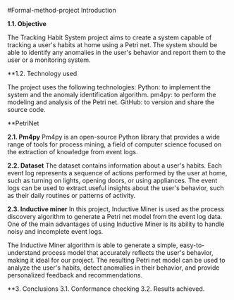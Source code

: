 #Formal-method-project
Introduction

**1.1. Objective**

The Tracking Habit System project aims to create a system capable of tracking a user's habits at home using a Petri net. The system should be able to identify any anomalies in the user's behavior and report them to the user or a monitoring system.

**1.2. Technology used

The project uses the following technologies:
Python: to implement the system and the anomaly identification algorithm.
pm4py: to perform the modeling and analysis of the Petri net.
GitHub: to version and share the source code.

**PetriNet

**2.1. Pm4py**
Pm4py is an open-source Python library that provides a wide range of tools for process mining, a field of computer science focused on the extraction of knowledge from event logs. 

**2.2. Dataset**
The dataset contains information about a user's habits. Each event log represents a sequence of actions performed by the user at home, such as turning on lights, opening doors, or using appliances. The event logs can be used to extract useful insights about the user's behavior, such as their daily routines or patterns of activity.

**2.3. Inductive miner**
In this project, Inductive Miner is used as the process discovery algorithm to generate a Petri net model from the event log data. One of the main advantages of using Inductive Miner is its ability to handle noisy and incomplete event logs.

The Inductive Miner algorithm is able to generate a simple, easy-to-understand process model that accurately reflects the user's behavior, making it ideal for our project. The resulting Petri net model can be used to analyze the user's habits, detect anomalies in their behavior, and provide personalized feedback and recommendations.

**3. Conclusions
3.1. Conformance checking
3.2. Results achieved. 
